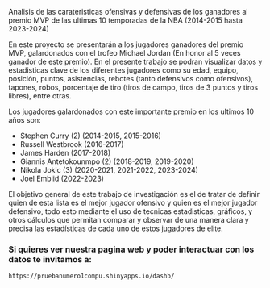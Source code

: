 Analisis de las carateristicas ofensivas y defensivas de los ganadores al premio MVP de las ultimas 10 temporadas de la NBA (2014-2015 hasta 2023-2024)

En este proyecto se presentarán a los jugadores ganadores del premio MVP, galardonados con el trofeo Michael Jordan (En honor al 5 veces ganador de este premio). En el presente trabajo se podran visualizar datos y estadisticas clave de los diferentes jugadores como su edad, equipo, posición, puntos, asistencias, rebotes (tanto defensivos como ofensivos), tapones, robos, porcentaje de tiro (tiros de campo, tiros de 3 puntos y tiros libres), entre otras.

Los jugadores galardonados con este importante premio en los ultimos 10 años son:

- Stephen Curry (2) (2014-2015, 2015-2016)
- Russell Westbrook (2016-2017)
- James Harden (2017-2018)
- Giannis Antetokounmpo (2) (2018-2019, 2019-2020)
- Nikola Jokic (3) (2020-2021, 2021-2022, 2023-2024)
- Joel Embiid (2022-2023)

El objetivo general de este trabajo de investigación es el de tratar de definir quien de esta lista es el mejor jugador ofensivo y quien es el mejor jugador defensivo, todo esto mediante el uso de tecnicas estadisticas, gráficos, y otros cálculos que permitan comparar y observar de una manera clara y precisa las estadísticas de cada uno de estos jugadores de elite.

### Si quieres ver nuestra pagina web y poder interactuar con los datos te invitamos a:
    https://pruebanumero1compu.shinyapps.io/dashb/

